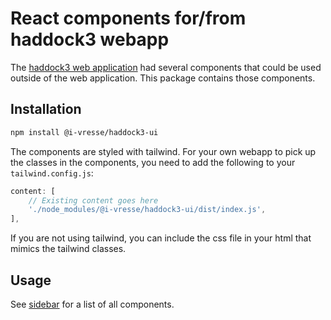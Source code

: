 # React components for/from haddock3 webapp

The [haddock3 web application](https://github.com/i-VRESSE/haddock3-webapp) had several components that could be used outside of the web application. This package contains those components.

## Installation

```bash
npm install @i-vresse/haddock3-ui
```

The components are styled with tailwind.
For your own webapp to pick up the classes in the components, you need to add the following to your `tailwind.config.js`:

```js
content: [
    // Existing content goes here
    './node_modules/@i-vresse/haddock3-ui/dist/index.js',
],
```

If you are not using tailwind, you can include the css file in your html that mimics the tailwind classes.

## Usage

See [sidebar](https://i-VRESSE.github.io/haddock3-ui) for a list of all components.
